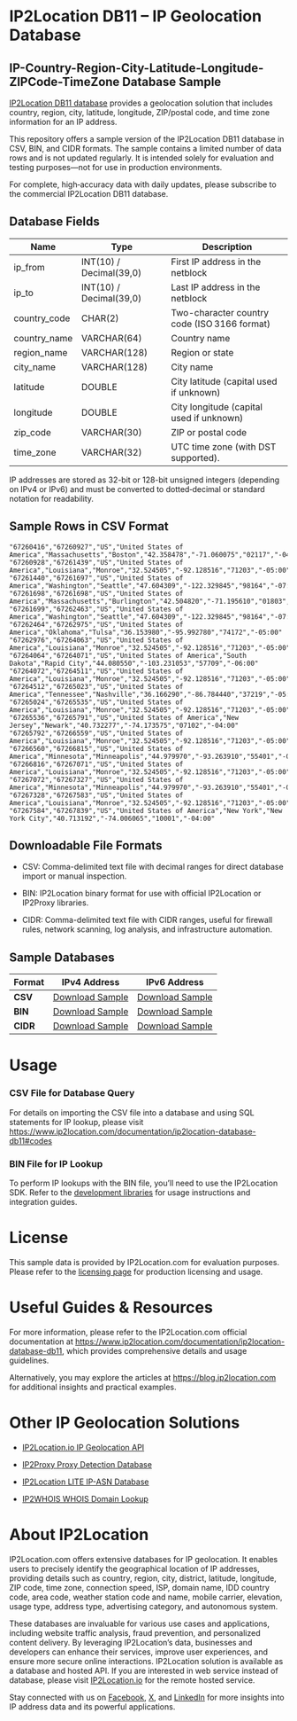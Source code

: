 # IP2Location DB11 – IP Geolocation Database

## IP-Country-Region-City-Latitude-Longitude-ZIPCode-TimeZone Database Sample

[IP2Location DB11 database](https://www.ip2location.com/database/db11-ip-country-region-city-latitude-longitude-zipcode-timezone) provides a geolocation solution that includes country, region, city, latitude, longitude, ZIP/postal code, and time zone information for an IP address.

This repository offers a sample version of the IP2Location DB11 database in CSV, BIN, and CIDR formats. The sample contains a limited number of data rows and is not updated regularly. It is intended solely for evaluation and testing purposes—not for use in production environments.

For complete, high‑accuracy data with daily updates, please subscribe to the commercial IP2Location DB11 database.

## Database Fields

| **Name**        | **Type**                    | **Description**                                                                 |
|-----------------|-----------------------------|---------------------------------------------------------------------------------|
| ip_from         | INT(10) / Decimal(39,0)     | First IP address in the netblock                                                 |
| ip_to           | INT(10) / Decimal(39,0)     | Last IP address in the netblock                                                  |
| country_code    | CHAR(2)                     | Two-character country code (ISO 3166 format)                                    |
| country_name    | VARCHAR(64)                 | Country name                                                                     |
| region_name     | VARCHAR(128)                | Region or state                                                                  |
| city_name       | VARCHAR(128)                | City name                                                                        |
| latitude        | DOUBLE                      | City latitude (capital used if unknown)                                          |
| longitude       | DOUBLE                      | City longitude (capital used if unknown)                                         |
| zip_code         | VARCHAR(30)                 | ZIP or postal code                                                               |
| time_zone        | VARCHAR(32)                 | 	UTC time zone (with DST supported).				                                 |

IP addresses are stored as 32-bit or 128-bit unsigned integers (depending on IPv4 or IPv6) and must be converted to dotted‑decimal or standard notation for readability.

## Sample Rows in CSV Format
```csv
"67260416","67260927","US","United States of America","Massachusetts","Boston","42.358478","-71.060075","02117","-04:00"
"67260928","67261439","US","United States of America","Louisiana","Monroe","32.524505","-92.128516","71203","-05:00"
"67261440","67261697","US","United States of America","Washington","Seattle","47.604309","-122.329845","98164","-07:00"
"67261698","67261698","US","United States of America","Massachusetts","Burlington","42.504820","-71.195610","01803","-04:00"
"67261699","67262463","US","United States of America","Washington","Seattle","47.604309","-122.329845","98164","-07:00"
"67262464","67262975","US","United States of America","Oklahoma","Tulsa","36.153980","-95.992780","74172","-05:00"
"67262976","67264063","US","United States of America","Louisiana","Monroe","32.524505","-92.128516","71203","-05:00"
"67264064","67264071","US","United States of America","South Dakota","Rapid City","44.080550","-103.231053","57709","-06:00"
"67264072","67264511","US","United States of America","Louisiana","Monroe","32.524505","-92.128516","71203","-05:00"
"67264512","67265023","US","United States of America","Tennessee","Nashville","36.166290","-86.784440","37219","-05:00"
"67265024","67265535","US","United States of America","Louisiana","Monroe","32.524505","-92.128516","71203","-05:00"
"67265536","67265791","US","United States of America","New Jersey","Newark","40.732277","-74.173575","07102","-04:00"
"67265792","67266559","US","United States of America","Louisiana","Monroe","32.524505","-92.128516","71203","-05:00"
"67266560","67266815","US","United States of America","Minnesota","Minneapolis","44.979970","-93.263910","55401","-05:00"
"67266816","67267071","US","United States of America","Louisiana","Monroe","32.524505","-92.128516","71203","-05:00"
"67267072","67267327","US","United States of America","Minnesota","Minneapolis","44.979970","-93.263910","55401","-05:00"
"67267328","67267583","US","United States of America","Louisiana","Monroe","32.524505","-92.128516","71203","-05:00"
"67267584","67267839","US","United States of America","New York","New York City","40.713192","-74.006065","10001","-04:00"
```

## Downloadable File Formats

- CSV: Comma-delimited text file with decimal ranges for direct database import or manual inspection.

- BIN: IP2Location binary format for use with official IP2Location or IP2Proxy libraries.

- CIDR: Comma-delimited text file with CIDR ranges, useful for firewall rules, network scanning, log analysis, and infrastructure automation.

## Sample Databases

| Format       | IPv4 Address                                                                                                          | IPv6 Address                                                                                                          |
|--------------|----------------------------------------------------------------------------------------------------------------------|----------------------------------------------------------------------------------------------------------------------|
| **CSV**      | [Download Sample](https://github.com/ip2location/sample-databases/tree/main/IP2Location/DB11/ip2location-db11-sample.ipv4.csv) | [Download Sample](https://github.com/ip2location/sample-databases/tree/main/IP2Location/DB11/ip2location-db11-sample.ipv6.csv) |
| **BIN**      | [Download Sample](https://github.com/ip2location/sample-databases/tree/main/IP2Location/DB11/ip2location-db11-sample.ipv4.bin) | [Download Sample](https://github.com/ip2location/sample-databases/tree/main/IP2Location/DB11/ip2location-db11-sample.ipv6.bin) |
| **CIDR**     | [Download Sample](https://github.com/ip2location/sample-databases/tree/main/IP2Location/DB11/ip2location-db11-sample.ipv4.cidr.csv) | [Download Sample](https://github.com/ip2location/sample-databases/tree/main/IP2Location/DB11/ip2location-db11-sample.ipv6.cidr.csv) |


# Usage

### CSV File for Database Query

For details on importing the CSV file into a database and using SQL statements for IP lookup, please visit <https://www.ip2location.com/documentation/ip2location-database-db11#codes>

### BIN File for IP Lookup

To perform IP lookups with the BIN file, you’ll need to use the IP2Location SDK. Refer to the [development libraries](https://www.ip2location.com/development-libraries/) for usage instructions and integration guides.

# License

This sample data is provided by IP2Location.com for evaluation purposes. Please refer to the [licensing page](https://www.ip2location.com/licensing) for production licensing and usage.

# Useful Guides & Resources

For more information, please refer to the IP2Location.com official documentation at <https://www.ip2location.com/documentation/ip2location-database-db11>, which provides comprehensive details and usage guidelines.

Alternatively, you may explore the articles at <https://blog.ip2location.com> for additional insights and practical examples.

# Other IP Geolocation Solutions

- [IP2Location.io IP Geolocation API](https://www.ip2location.io)

- [IP2Proxy Proxy Detection Database](https://www.ip2location.com/database/ip2proxy)

- [IP2Location LITE IP-ASN Database](https://lite.ip2location.com/database-asn)

- [IP2WHOIS WHOIS Domain Lookup](https://www.ip2whois.com/)

# About IP2Location

IP2Location.com offers extensive databases for IP geolocation. It enables users to precisely identify the geographical location of IP addresses, providing details such as country, region, city, district, latitude, longitude, ZIP code, time zone, connection speed, ISP, domain name, IDD country code, area code, weather station code and name, mobile carrier, elevation, usage type, address type, advertising category, and autonomous system.

These databases are invaluable for various use cases and applications, including website traffic analysis, fraud prevention, and personalized content delivery. By leveraging IP2Location’s data, businesses and developers can enhance their services, improve user experiences, and ensure more secure online interactions. IP2Location solution is available as a database and hosted API. If you are interested in web service instead of database, please visit [IP2Location.io](https://www.ip2location.io) for the remote hosted service.

Stay connected with us on [Facebook](https://www.facebook.com/ip2location), [X](https://x.com/ip2location), and [LinkedIn](https://www.linkedin.com/company/ip2location) for more insights into IP address data and its powerful applications.